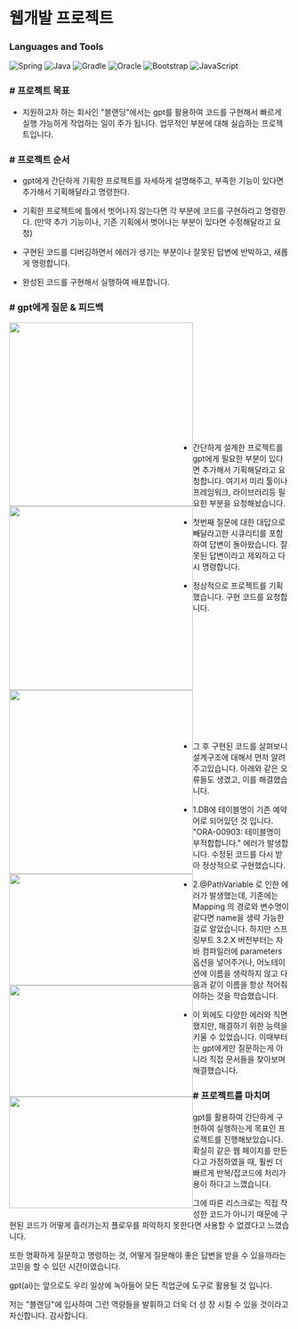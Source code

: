 # 웹개발 프로젝트

<h3 align="left">Languages and Tools</h3>

![Spring](https://img.shields.io/badge/spring-6DB33F?style=for-the-badge&logo=spring&logoColor=white)
![Java](https://img.shields.io/badge/java-007396?style=for-the-badge&logo=java&logoColor=white)
![Gradle](https://img.shields.io/badge/Gradle-02303A.svg?style=for-the-badge&logo=Gradle&logoColor=white)
![Oracle](https://img.shields.io/badge/oracle-F80000?style=for-the-badge&logo=oracle&logoColor=white)
![Bootstrap](https://img.shields.io/badge/bootstrap-%238511FA.svg?style=for-the-badge&logo=bootstrap&logoColor=white)
![JavaScript](https://img.shields.io/badge/javascript-F7DF1E?style=for-the-badge&logo=javascript&logoColor=black)

<h3># 프로젝트 목표</h3>

- 지원하고자 하는 회사인 "블랜딩"에서는 gpt를 활용하여 코드를 구현해서 빠르게 실행
가능하게 작업하는 일이 주가 됩니다. 업무적인 부분에 대해 실습하는 프로젝트입니다. 

<h3># 프로젝트 순서</h3>

- gpt에게 간단하게 기획한 프로젝트를 자세하게 설명해주고, 부족한 기능이 있다면 
 추가해서 기획해달라고 명령한다.  
 
- 기획한 프로젝트에 틀에서 벗어나지 않는다면 각 부분에 코드를 구현하라고 명령한다. 
  (만약 추가 기능이나, 기존 기획에서 벗어나는 부분이 있다면 수정해달라고 요청)
  
- 구현된 코드를 디버깅하면서 에러가 생기는 부분이나 잘못된 답변에 반박하고, 
 새롭게 명령합니다.

 - 완성된 코드를 구현해서 실행하여 배포합니다. 

<h3># gpt에게 질문 & 피드백</h3>

<p>
  <div class="form-group">
    <div style="height: 200px; width:100%;">
      <img style="width:330px; float:left;" src="https://github.com/dydals99/ToApps/assets/117415671/8b38cd7c-bbd2-4fe8-833b-f917dde29bf0"></img>
      <img style="width:330px; float:left;" src="https://github.com/dydals99/ToApps/assets/117415671/952e00c5-555e-4eb1-a9b0-94d30004d845"></img>
      <img style="width:330px; float:left;" src="https://github.com/dydals99/ToApps/assets/117415671/0e680988-f25b-4447-bccb-35f22104051d"></img>
    </div>
  </div>
</p>
<p>
  
- 간단하게 설계한 프로젝트를 gpt에게 필요한 부분이 있다면 추가해서 기획해달라고 요청합니다.
  여기서 미리 툴이나 프레임워크, 라이브러리등 필요한 부분을 요청해놨습니다.
  
- 첫번째 질문에 대한 대답으로 빼달라고한 시큐리티를 포함하여 답변이 돌아왔습니다. 잘못된 답변이라고 
  제외하고 다시 명령합니다.
  
- 정상적으로 프로젝트를 기획했습니다. 구현 코드를 요청합니다.
  
</p> 

<p>
  <div class="form-group">
    <div style="height: 200px; width:100%;">
      <img style="width:330px; height: 200px; float:left;" src="https://github.com/dydals99/ToApps/assets/117415671/91377865-d4a7-4ca1-a309-073361f95228"></img>
      <img style="width:330px; height: 200px; float:left;" src="https://github.com/dydals99/ToApps/assets/117415671/e285ceec-2014-49e3-92b1-6411864c4f99"></img>
      <img style="width:330px; height: 200px; float:left;" src="https://github.com/dydals99/ToApps/assets/117415671/cf43b807-757b-48f1-96e5-aacf6a2ff708"></img>
    </div>
  </div>
  
- 그 후 구현된 코드를 살펴보니 설계구조에 대해서 먼저 알려주고있습니다. 아래와 같은 오류들도 생겼고, 이를 해결했습니다.
  
- 1.DB에 테이블명이 기존 예약어로 되어있던 것 입니다. "ORA-00903: 테이블명이 부적합합니다." 에러가 발생합니다. 수정된 코드를 다시 받아 정상적으로 구현했습니다.
  
- 2.@PathVariable 로 인한 에러가 발생했는데, 기존에는 Mapping 의 경로와 변수명이 같다면 name을 생략 가능한걸로 알았습니다. 하지만 스프링부트 3.2.X 버전부터는 자바 컴파일러에 parameters 옵션을 넣어주거나, 어노테이션에 이름을 생략하지 않고 다음과 같이 이름을 항상 적어줘야하는 것을 학습했습니다.
  
- 이 외에도 다양한 에러와 직면했지만, 해결하기 위한 능력을 키울 수 있었습니다. 이때부터는 gpt에게만 질문하는게 아니라 직접 문서들을 찾아보며 해결했습니다.
</p> 



 <h3># 프로젝트를 마치며</h3>
 <p>
 gpt를 활용하여 간단하게 구현하여 실행하는게 목표인 프로젝트를 진행해보았습니다. 
 확실히 같은 웹 페이지를 만든다고 가정하였을 때, 훨씬 더 빠르게 반복/잡코드에 처리가 
 용이 하다고 느꼈습니다.
 </p> 
 <p>
 그에 따른 리스크로는 직접 작성한 코드가 아니기 때문에 구현된
 코드가 어떻게 흘러가는지 플로우를 파악하지 못한다면 사용할 수 없겠다고 느꼈습니다.</p>
 <p>
 또한 명확하게 질문하고 명령하는 것, 어떻게 질문해야 좋은 답변을 받을 수 있을까라는 
 고민을 할 수 있던 시간이였습니다.
 </p> 
 <p>
 gpt(ai)는 앞으로도 우리 일상에 녹아들어 모든 직업군에 
 도구로 활용될 것 입니다. 
 </p>
 <p>
 저는 "블랜딩"에 입사하여 그런 역량들을 발휘하고 더욱 더 성
 장 시킬 수 있을 것이라고 자신합니다. 감사합니다.
 </p>
